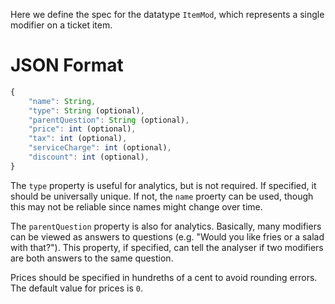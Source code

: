 Here we define the spec for the datatype `ItemMod`, which represents a single
modifier on a ticket item.

JSON Format
===========

```js
{
	"name": String,
	"type": String (optional),
	"parentQuestion": String (optional),
	"price": int (optional),
	"tax": int (optional),
	"serviceCharge": int (optional),
	"discount": int (optional),
}
```

The `type` property is useful for analytics, but is not required.  If
specified, it should be universally unique.  If not, the `name` proerty can
be used, though this may not be reliable since names might change over time.

The `parentQuestion` property is also for analytics.  Basically, many
modifiers can be viewed as answers to questions (e.g. "Would you like fries
or a salad with that?").  This property, if specified, can tell the analyser
if two modifiers are both answers to the same question.

Prices should be specified in hundreths of a cent to avoid rounding errors.
The default value for prices is `0`.
